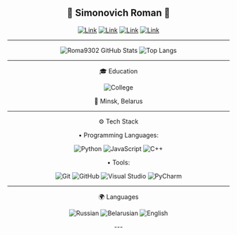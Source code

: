 
<div align="center">
  
  <h2>🌹 Simonovich Roman 🌹</h2>
  

  [![Link](https://img.shields.io/badge/TG-roma9302-blue?style=for-the-badge&)](https://t.me/roma9302)
  [![Link](https://img.shields.io/badge/github-roma9302-blue?style=for-the-badge&color=%234925bb)](https://github.com/roma9302?tab=repositories)
  [![Link](https://img.shields.io/badge/discord-roma09099-blue?style=for-the-badge&color=%23ff5733)](https://discordapp.com/users/roma09099/) 
  [![Link](https://img.shields.io/badge/email-rozetka%40gmail.com-green?style=for-the-badge)](mailto:rozetka33376@gmail.com)
  
--- 

<p align="center"> <img src="https://github-readme-stats.vercel.app/api?username=roma9302&show_icons=true&theme=dark&hide_border=true&count_private=true" alt="Roma9302 GitHub Stats"> <img src="https://github-readme-stats.vercel.app/api/top-langs/?username=roma9302&layout=compact&theme=dark&hide_border=true" alt="Top Langs"> </p>


---
<p align="center">🎓 Education</p>
<p align="center"> <img src="https://img.shields.io/badge/College%20of%20Digital%20Technologies-009999?style=for-the-badge" alt="College"> </p>

<p align="center"> 📍 Minsk, Belarus</p>

---

<p align="center">⚙️ Tech Stack</p>
• Programming Languages:
<p align="center"> <img src="https://img.shields.io/badge/Python-3776AB?logo=python&logoColor=white&style=for-the-badge" alt="Python"> <img src="https://img.shields.io/badge/JavaScript-F7DF1E?logo=javascript&logoColor=black&style=for-the-badge" alt="JavaScript"> <img src="https://img.shields.io/badge/C%2B%2B-00599C?logo=c%2B%2B&logoColor=white&style=for-the-badge" alt="C++"> </p>

• Tools:
<p align="center"> <img src="https://img.shields.io/badge/Git-F05032?logo=git&logoColor=white&style=for-the-badge" alt="Git"> <img src="https://img.shields.io/badge/GitHub-181717?logo=github&logoColor=white&style=for-the-badge" alt="GitHub"> <img src="https://img.shields.io/badge/Visual%20Studio-5C2D91?logo=visual-studio&logoColor=white&style=for-the-badge" alt="Visual Studio"> <img src="https://img.shields.io/badge/PyCharm-000000?logo=pycharm&logoColor=white&style=for-the-badge" alt="PyCharm"> </p>

---

<p align="center">🌍 Languages</p>
<p align="center"> <img src="https://img.shields.io/badge/Russian-Native-red?style=for-the-badge" alt="Russian"> <img src="https://img.shields.io/badge/Belarusian-Native-green?style=for-the-badge" alt="Belarusian"> <img src="https://img.shields.io/badge/English-Fluent-blue?style=for-the-badge" alt="English"> </p>
---


